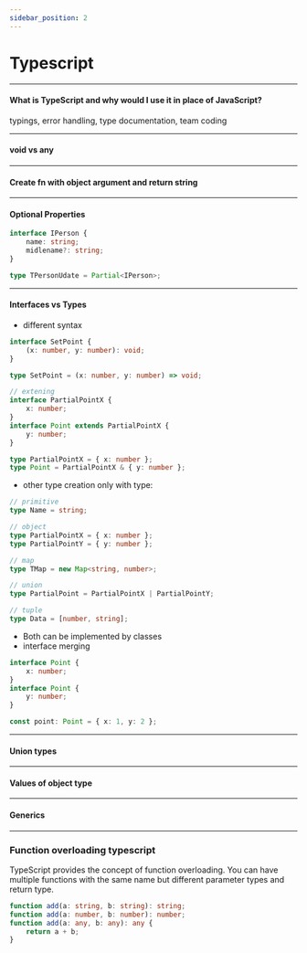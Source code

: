 ```yaml
---
sidebar_position: 2
---
```


# Typescript

---

#### What is TypeScript and why would I use it in place of JavaScript?

typings, error handling, type documentation, team coding

---

#### void vs any

---

#### Create fn with object argument and return string

---

#### Optional Properties

```ts
interface IPerson {
	name: string;
	midlename?: string;
}

type TPersonUdate = Partial<IPerson>;
```

---

#### Interfaces vs Types

-   different syntax

```ts
interface SetPoint {
	(x: number, y: number): void;
}

type SetPoint = (x: number, y: number) => void;

// extening
interface PartialPointX {
	x: number;
}
interface Point extends PartialPointX {
	y: number;
}

type PartialPointX = { x: number };
type Point = PartialPointX & { y: number };
```

-   other type creation only with type:

```ts
// primitive
type Name = string;

// object
type PartialPointX = { x: number };
type PartialPointY = { y: number };

// map
type TMap = new Map<string, number>;

// union
type PartialPoint = PartialPointX | PartialPointY;

// tuple
type Data = [number, string];
```

-   Both can be implemented by classes
-   interface merging

```ts
interface Point {
	x: number;
}
interface Point {
	y: number;
}

const point: Point = { x: 1, y: 2 };
```

---

#### Union types

---

#### Values of object type

---

#### Generics

---

### Function overloading typescript

TypeScript provides the concept of function overloading. You can have multiple functions with the same name but different parameter types and return type.

```typescript
function add(a: string, b: string): string;
function add(a: number, b: number): number;
function add(a: any, b: any): any {
	return a + b;
}
```
